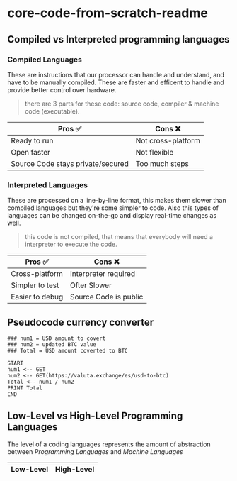 # core-code-from-scratch-readme

## Compiled vs Interpreted programming languages

### Compiled Languages

These are instructions that our processor can handle and understand, and have to be manually compiled. These are faster and efficent to handle and provide better control over hardware. 

> there are 3 parts for these code: source code, compiler & machine code (executable).
            
| Pros ✅ | Cons ❌ |
| ---- | ---- |
| Ready to run | Not cross-platform |
| Open faster | Not flexible |
| Source Code stays private/secured | Too much steps |

### Interpreted Languages

These are processed on a line-by-line format, this makes them slower than compiled languages but they're some simpler to code. Also this types of languages can be changed on-the-go and display real-time changes as well.

> this code is not compiled, that means that everybody will need a interpreter to execute the code.

| Pros ✅ | Cons ❌ |
| ---- | ---- |
| Cross-platform | Interpreter required |
| Simpler to test | Ofter Slower |
| Easier to debug | Source Code is public |

## Pseudocode currency converter

```
### num1 = USD amount to covert
### num2 = updated BTC value
### Total = USD amount coverted to BTC

START
num1 <-- GET
num2 <-- GET(https://valuta.exchange/es/usd-to-btc)
Total <-- num1 / num2
PRINT Total
END
```

## Low-Level vs High-Level Programming Languages

The level of a coding languages represents the amount of abstraction between *Programming Languages* and *Machine Languages*

| Low-Level | High-Level |
| ---- | ---- |
